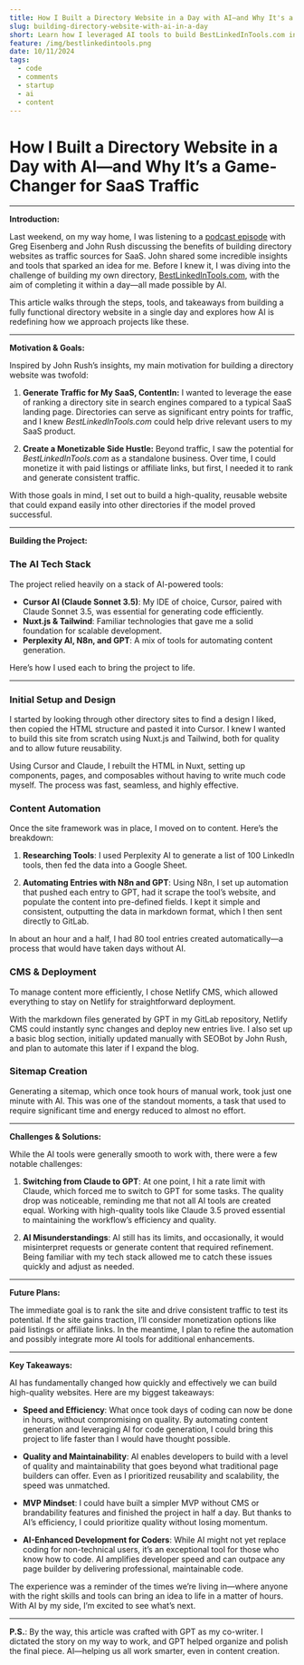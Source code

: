 ```yaml
---
title: How I Built a Directory Website in a Day with AI—and Why It's a Game-Changer for SaaS Traffic
slug: building-directory-website-with-ai-in-a-day
short: Learn how I leveraged AI tools to build BestLinkedInTools.com in just one day. Using Claude, GPT, and automation, I created a scalable directory website that drives traffic to my SaaS product while demonstrating the game-changing potential of AI in web development.
feature: /img/bestlinkedintools.png
date: 10/11/2024
tags:
  - code
  - comments
  - startup
  - ai
  - content
---
```


# How I Built a Directory Website in a Day with AI—and Why It’s a Game-Changer for SaaS Traffic

---

**Introduction:**

Last weekend, on my way home, I was listening to a [podcast episode](https://www.youtube.com/watch?v=hPveUtta0Es) with Greg Eisenberg and John Rush discussing the benefits of building directory websites as traffic sources for SaaS. John shared some incredible insights and tools that sparked an idea for me. Before I knew it, I was diving into the challenge of building my own directory, [BestLinkedInTools.com](https://www.bestlinkedintools.com), with the aim of completing it within a day—all made possible by AI.

This article walks through the steps, tools, and takeaways from building a fully functional directory website in a single day and explores how AI is redefining how we approach projects like these.

---

**Motivation & Goals:**

Inspired by John Rush’s insights, my main motivation for building a directory website was twofold:

1. **Generate Traffic for My SaaS, ContentIn:** I wanted to leverage the ease of ranking a directory site in search engines compared to a typical SaaS landing page. Directories can serve as significant entry points for traffic, and I knew *BestLinkedInTools.com* could help drive relevant users to my SaaS product.

2. **Create a Monetizable Side Hustle:** Beyond traffic, I saw the potential for *BestLinkedInTools.com* as a standalone business. Over time, I could monetize it with paid listings or affiliate links, but first, I needed it to rank and generate consistent traffic.

With those goals in mind, I set out to build a high-quality, reusable website that could expand easily into other directories if the model proved successful.

---

**Building the Project:**

### The AI Tech Stack

The project relied heavily on a stack of AI-powered tools:

- **Cursor AI (Claude Sonnet 3.5)**: My IDE of choice, Cursor, paired with Claude Sonnet 3.5, was essential for generating code efficiently.
- **Nuxt.js & Tailwind**: Familiar technologies that gave me a solid foundation for scalable development.
- **Perplexity AI, N8n, and GPT**: A mix of tools for automating content generation.

Here’s how I used each to bring the project to life.

---

### Initial Setup and Design

I started by looking through other directory sites to find a design I liked, then copied the HTML structure and pasted it into Cursor. I knew I wanted to build this site from scratch using Nuxt.js and Tailwind, both for quality and to allow future reusability.

Using Cursor and Claude, I rebuilt the HTML in Nuxt, setting up components, pages, and composables without having to write much code myself. The process was fast, seamless, and highly effective.

### Content Automation

Once the site framework was in place, I moved on to content. Here’s the breakdown:

1. **Researching Tools**: I used Perplexity AI to generate a list of 100 LinkedIn tools, then fed the data into a Google Sheet.
   
2. **Automating Entries with N8n and GPT**: Using N8n, I set up automation that pushed each entry to GPT, had it scrape the tool’s website, and populate the content into pre-defined fields. I kept it simple and consistent, outputting the data in markdown format, which I then sent directly to GitLab.

In about an hour and a half, I had 80 tool entries created automatically—a process that would have taken days without AI.

### CMS & Deployment

To manage content more efficiently, I chose Netlify CMS, which allowed everything to stay on Netlify for straightforward deployment.

With the markdown files generated by GPT in my GitLab repository, Netlify CMS could instantly sync changes and deploy new entries live. I also set up a basic blog section, initially updated manually with SEOBot by John Rush, and plan to automate this later if I expand the blog.

### Sitemap Creation

Generating a sitemap, which once took hours of manual work, took just one minute with AI. This was one of the standout moments, a task that used to require significant time and energy reduced to almost no effort.

---

**Challenges & Solutions:**

While the AI tools were generally smooth to work with, there were a few notable challenges:

1. **Switching from Claude to GPT**: At one point, I hit a rate limit with Claude, which forced me to switch to GPT for some tasks. The quality drop was noticeable, reminding me that not all AI tools are created equal. Working with high-quality tools like Claude 3.5 proved essential to maintaining the workflow’s efficiency and quality.

2. **AI Misunderstandings**: AI still has its limits, and occasionally, it would misinterpret requests or generate content that required refinement. Being familiar with my tech stack allowed me to catch these issues quickly and adjust as needed.

---

**Future Plans:**

The immediate goal is to rank the site and drive consistent traffic to test its potential. If the site gains traction, I’ll consider monetization options like paid listings or affiliate links. In the meantime, I plan to refine the automation and possibly integrate more AI tools for additional enhancements.

---

**Key Takeaways:**

AI has fundamentally changed how quickly and effectively we can build high-quality websites. Here are my biggest takeaways:

- **Speed and Efficiency**: What once took days of coding can now be done in hours, without compromising on quality. By automating content generation and leveraging AI for code generation, I could bring this project to life faster than I would have thought possible.

- **Quality and Maintainability**: AI enables developers to build with a level of quality and maintainability that goes beyond what traditional page builders can offer. Even as I prioritized reusability and scalability, the speed was unmatched.

- **MVP Mindset**: I could have built a simpler MVP without CMS or brandability features and finished the project in half a day. But thanks to AI’s efficiency, I could prioritize quality without losing momentum.

- **AI-Enhanced Development for Coders**: While AI might not yet replace coding for non-technical users, it’s an exceptional tool for those who know how to code. AI amplifies developer speed and can outpace any page builder by delivering professional, maintainable code.

The experience was a reminder of the times we’re living in—where anyone with the right skills and tools can bring an idea to life in a matter of hours. With AI by my side, I’m excited to see what’s next.

---

**P.S.**: By the way, this article was crafted with GPT as my co-writer. I dictated the story on my way to work, and GPT helped organize and polish the final piece. AI—helping us all work smarter, even in content creation.